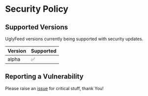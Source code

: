 # Security Policy

## Supported Versions

UglyFeed versions currently being supported with security updates.

| Version | Supported          |
| ------- | ------------------ |
| alpha   | :white_check_mark: |

## Reporting a Vulnerability

Please raise an [issue](https://github.com/fabriziosalmi/UglyFeed/issues/new/choose) for critical stuff, thank You!
